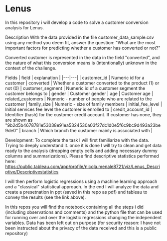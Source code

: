 # Lenus
In this repository i will develop a code to solve a customer conversion analysis for Lenus.

Description
With the data provided in the file customer_data_sample.csv using any method you deem fit, answer
the question:
"What are the most important factors for predicting whether a customer has converted or not?"

Converted customer is represented in the data in the field "converted", and the nature of what this
conversion means is (intentionally) unknown in the context of the challenge.

Fields
| field | explanation |
|---|---|
| customer_id | Numeric id for a customer
| converted | Whether a customer converted to the product (1) or not (0)
| customer_segment | Numeric id of a customer segment the customer belongs to
| gender | Customer gender
| age | Customer age
| related_customers | Numeric - number of people who are related to the customer
| family_size | Numeric - size of family members
| initial_fee_level | Initial services fee level the customer is enrolled to
| credit_account_id | Identifier (hash) for the customer credit account. If customer has none, they are shown as "9b2d5b4678781e53038e91ea5324530a03f27dc1d0e5f6c9bc9d493a23be9de0"
| branch | Which branch the customer mainly is associated with |

Development:
To complete the task I will first familiarize with the data. Trying to deeply understand it. once it is done I will try to clean and get data ready to the analysis (dropping empty cells and adding necessary dummy columns and summarizations).
Please find descriptive statistics performed here: https://public.tableau.com/app/profile/nicola.menale8721/viz/Lenus_Descriptive/Descriptivestatistics

I will then perform logistic regressions using a machine learning approach and a "classical" statistical approach.
In the end I will analyze the data and create a presetnation in ppt (saved in this repo as pdf) and tableau to convey the results (see the link above).

In this repos you will find the notebook containing all the steps i did (including observations and comments) and the python file that can be used for running over and over the logistic regressions changing the independent variables.
Data has been left out on purpose (for security reason: I have not been instructed about the privacy of the data received and this is a public repository)
